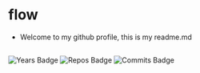 # flow

- Welcome to my github profile, this is my readme.md

## 
![Years Badge](https://badges.pufler.dev/visits/flowitoo/flowitoo?style=flat-square&logo=elixir&logoColor=9b59b6&color=9b59b6)
![Repos Badge](https://badges.pufler.dev/repos/flowitoo?style=flat-square&logo=elixir&logoColor=9b59b6&color=9b59b6)
![Commits Badge](https://badges.pufler.dev/commits/monthly/flowitoo?style=flat-square&logo=elixir&logoColor=9b59b6&color=9b59b6)
